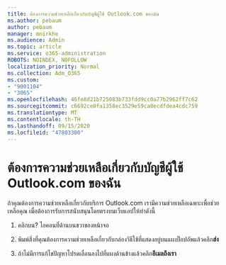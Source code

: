 ```yaml
---
title: ต้องการความช่วยเหลือเกี่ยวกับบัญชีผู้ใช้ Outlook.com ของฉัน
ms.author: pebaum
author: pebaum
manager: mnirkhe
ms.audience: Admin
ms.topic: article
ms.service: o365-administration
ROBOTS: NOINDEX, NOFOLLOW
localization_priority: Normal
ms.collection: Adm_O365
ms.custom:
- "9001104"
- "3065"
ms.openlocfilehash: 46fe8d21b725083b733fdd9cc0a77b2962ff7c62
ms.sourcegitcommit: c6692ce0fa1358ec3529e59ca0ecdfdea4cdc759
ms.translationtype: MT
ms.contentlocale: th-TH
ms.lasthandoff: 09/15/2020
ms.locfileid: "47803300"
---
```

# <a name="need-help-with-my-outlookcom-account"></a>ต้องการความช่วยเหลือเกี่ยวกับบัญชีผู้ใช้ Outlook.com ของฉัน

ถ้าคุณต้องการความช่วยเหลือเกี่ยวกับบริการ Outlook.com เรามีความช่วยเหลือเฉพาะเพื่อช่วยเหลือคุณ เมื่อต้องการรับการสนับสนุนโดยตรงบนเว็บแอปให้ทำดังนี้ 

1. คลิกบน? ไอคอนที่ด้านบนขวาของหน้าจอ 

2. พิมพ์สิ่งที่คุณต้องการความช่วยเหลือเกี่ยวกับกล่องวิธีใช้ที่แสดงอยู่บนแผงป็อปอัพแล้วคลิก**ส่ง** 

3. ถ้าไม่มีการแก้ไขปัญหาโปรดเลื่อนลงไปที่แผงด้านข้างแล้วคลิก**อีเมลถึงเรา**
